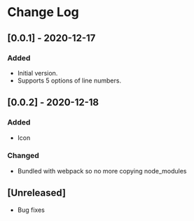 # Change Log

## [0.0.1] - 2020-12-17
### Added
- Initial version.
- Supports 5 options of line numbers.

## [0.0.2] - 2020-12-18
### Added
- Icon

### Changed
- Bundled with webpack so no more copying node_modules

## [Unreleased]
- Bug fixes